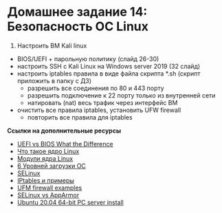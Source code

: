 # Домашнее задание 14: Безопасность ОС Linux  
1) Настроить ВМ Kali linux  
- BIOS/UEFI + парольную политику (слайд 26-30)  
- настроить SSH c Kali Linux на Windows server 2019 (32 слайд)    
- настроить iptables правила в виде файла скрипта *.sh (скрипт приложить в папку с ДЗ)   
    - разрешить все соединения по 80 и 443 порту
    - разрешить подключение к 22 порту только из внутренней сети  
    - натировать (nat) весь трафик через интерфейс ВМ  
- очистить все правила iptables, установить UFW firewall  
    - повторить все правила для iptables  

**Ссылки на дополнительные ресурсы**  
- [UEFI vs BIOS What the Difference](https://www.freecodecamp.org/news/uefi-vs-bios/)  
- [Что такое ядро Linux](https://losst.pro/chto-takoe-yadro-linux)  
- [Модули ядра Linux](https://losst.pro/moduli-yadra-linux)  
- [6 Уровней загрузки ОС](https://habr.com/ru/articles/113350/)  
- [SELinux](https://losst.pro/nastrojka-selinux)  
- [IPtables и примеры](https://habr.com/ru/articles/747616/)  
- [UFM firewall examples](https://www.digitalocean.com/community/tutorials/ufw-essentials-common-firewall-rules-and-commands)  
- [SELinux vs AppArmor](https://www.techtarget.com/searchdatacenter/tip/Compare-two-Linux-security-modules-SELinux-vs-AppArmor)  
- [Ubuntu 20.04 64-bit PC server install](https://releases.ubuntu.com/20.04.6/ubuntu-20.04.6-live-server-amd64.iso)  
